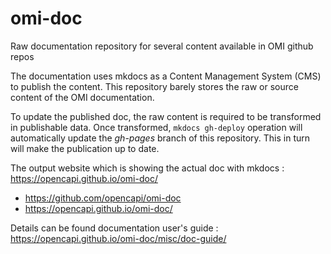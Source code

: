 # omi-doc
Raw documentation repository for several content available in OMI github repos

The documentation uses mkdocs as a Content Management System (CMS) to publish the content.
This repository barely stores the raw or source content of the OMI documentation.

To update the published doc, the raw content is required to be transformed in publishable data.
Once transformed, `mkdocs gh-deploy` operation will automatically update the *gh-pages* branch of this repository.
This in turn will make the publication up to date.

The output website which is showing the actual doc with mkdocs :
 <https://opencapi.github.io/omi-doc/>


- https://github.com/opencapi/omi-doc
- https://opencapi.github.io/omi-doc/

Details can be found documentation user's guide :
  https://opencapi.github.io/omi-doc/misc/doc-guide/
